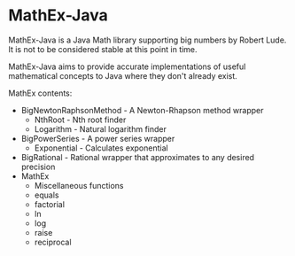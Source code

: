 MathEx-Java
===========

MathEx-Java is a Java Math library supporting big numbers by Robert Lude.
It is not to be considered stable at this point in time.

MathEx-Java aims to provide accurate implementations of useful mathematical concepts to Java where they don't already exist.

MathEx contents:

  - BigNewtonRaphsonMethod - A Newton-Rhapson method wrapper
    - NthRoot - Nth root finder
    - Logarithm - Natural logarithm finder
  - BigPowerSeries - A power series wrapper
    - Exponential - Calculates exponential
  - BigRational - Rational wrapper that approximates to any desired precision
  - MathEx
    - Miscellaneous functions
    - equals
    - factorial
    - ln
    - log
    - raise
    - reciprocal